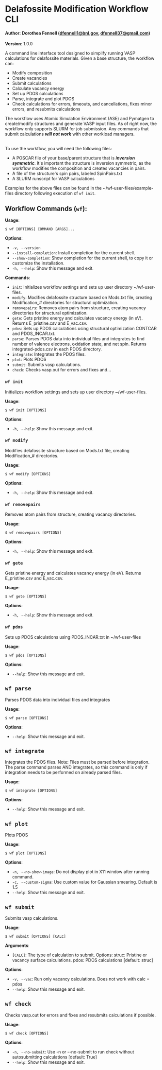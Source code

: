 # Delafossite Modification Workflow CLI
#### Author: Dorothea Fennell (dfennell1@bnl.gov, dfennell37@gmail.com)
**Version**: 1.0.0

A command line interface tool designed to simplify running VASP calculations for delafossite materials. Given a base structure, the workflow can:
- Modify composition
- Create vacancies
- Submit calculations
- Calculate vacancy energy
- Set up PDOS calculations
- Parse, integrate and plot PDOS
- Check calculations for errors, timeouts, and cancellations, fixes minor errors, and resubmits calculations

The workflow uses Atomic Simulation Environment (ASE) and Pymatgen to create/modify structures and generate VASP input files. As of right now, the workflow only supports SLURM for job submission. Any commands that submit calculations ***will not work*** with other workload managers. 

\
To use the workflow, you will need the following files:
- A POSCAR file of your base/parent structure that is ***inversion symmetric***. It's important the structure is inversion symmetric, as the workflow modifies the composition and creates vacancies in pairs. 
- A file of the structure's spin pairs, labeled SpinPairs.txt
- A SLURM runscript for VASP calculations

Examples for the above files can be found in the ~/wf-user-files/example-files directory following execution of `wf init`. 
## Workflow Commands (`wf`):

**Usage**:
```console
$ wf [OPTIONS] COMMAND [ARGS]...
```

**Options**:

* `-v, --version`
* `--install-completion`: Install completion for the current shell.
* `--show-completion`: Show completion for the current shell, to copy it or customize the installation.
* `-h, --help`: Show this message and exit.

**Commands**:

* `init`: Initializes workflow settings and sets up user directory ~/wf-user-files.
* `modify`: Modifies delafossite structure based on Mods.txt file, creating Modification_# directories for structural optimization. 
* `removepairs`: Removes atom pairs from structure, creating vacancy directories for structural optimization. 
* `gete`: Gets pristine energy and calculates vacancy energy (in eV). Returns E_pristine.csv and E_vac.csv.
* `pdos`: Sets up PDOS calculations using structural optimization CONTCAR and PDOS_INCAR.txt. 
* `parse`: Parses PDOS data into individual files and integrates to find number of valence electrons, oxidation state, and net spin. Returns integrated-pdos.csv in each PDOS directory. 
* `integrate`: Integrates the PDOS files.
* `plot`: Plots PDOS
* `submit`: Submits vasp calculations.
* `check`: Checks vasp.out for errors and fixes and...

### `wf init`

Initializes workflow settings and sets up user directory ~/wf-user-files. 

**Usage**:

```console
$ wf init [OPTIONS]
```

**Options**:

* `-h, --help`: Show this message and exit.

### `wf modify`

Modifies delafossite structure based on Mods.txt file, creating Modification_# directories. 

**Usage**:

```console
$ wf modify [OPTIONS]
```

**Options**:

* `-h, --help`: Show this message and exit.

### `wf removepairs`

Removes atom pairs from structure, creating vacancy directories. 

**Usage**:

```console
$ wf removepairs [OPTIONS]
```

**Options**:

* `-h, --help`: Show this message and exit.

### `wf gete`

Gets pristine energy and calculates vacancy energy (in eV). Returns E_pristine.csv and E_vac.csv. 

**Usage**:

```console
$ wf gete [OPTIONS]
```

**Options**:

* `-h, --help`: Show this message and exit.

### `wf pdos`

Sets up PDOS calculations using PDOS_INCAR.txt in ~/wf-user-files

**Usage**:

```console
$ wf pdos [OPTIONS]
```

**Options**:

* `--help`: Show this message and exit.

## `wf parse`

Parses PDOS data into individual files and integrates

**Usage**:

```console
$ wf parse [OPTIONS]
```

**Options**:

* `--help`: Show this message and exit.

## `wf integrate`

Integrates the PDOS files. Note: Files must be parsed before integration. The parse command parses AND integrates, so this command is only if integration needs to be performed on already parsed files.

**Usage**:

```console
$ wf integrate [OPTIONS]
```

**Options**:

* `--help`: Show this message and exit.

## `wf plot`

Plots PDOS

**Usage**:

```console
$ wf plot [OPTIONS]
```

**Options**:

* `-n, --no-show-image`: Do not display plot in X11 window after running command.
* `-c, --custom-sigma`: Use custom value for Gaussian smearing. Default is 1.5
* `--help`: Show this message and exit.

## `wf submit`

Submits vasp calculations.

**Usage**:

```console
$ wf submit [OPTIONS] [CALC]
```

**Arguments**:

* `[CALC]`: The type of calculation to submit. Options: struc: Pristine or vacancy surface calculations. pdos: PDOS calculations  [default: struc]

**Options**:

* `-v, --vac`: Run only vacancy calculations. Does not work with calc = pdos
* `--help`: Show this message and exit.

## `wf check`

Checks vasp.out for errors and fixes and resubmits calculations if possible.

**Usage**:

```console
$ wf check [OPTIONS]
```

**Options**:

* `-n, --no-submit`: Use -n or --no-submit to run check without autosubmitting calculations  [default: True]
* `--help`: Show this message and exit.

